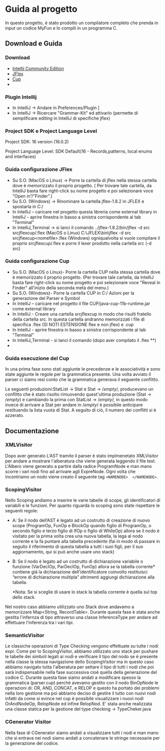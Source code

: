 # Guida al progetto

In questo progetto, è stato prodotto un compilatore completo che prenda in input un codice MyFun e lo compili in un
programma C.

## Download e Guida

### Download

- [Intellij Community Edition](https://www.jetbrains.com/idea/download/#section=windows)
- [JFlex](https://jflex.de/download.html)
- [Cup](http://www2.cs.tum.edu/projects/cup/install.php)
- 

### Plugin Intellij

- In IntelliJ -> Andare in Preferences/Plugin ]
- In IntelliJ -> Ricercare "Grammar-Kit" ed attivarlo (permette di semplificare editing in IntelliJ di specifiche jflex)


### Project SDK e Project Language Level
Project SDK: 16 version (16.0.2)

Project Language Level: SDK Default(16 - Records,patterns, local enums and interfaces)

### Guida configurazione JFlex

- Su S.O. (MacOS o Linux) -> Porre la cartella di jflex nella stessa cartella dove è memorizzato il proprio progetto. (
  Per trovare tale cartella, da IntelliJ basta fare right-click su nome progetto e poi selezionare voce "Open
  in”/”Finder".)
- Su S.O. (Windows) -> Rinominare la cartella jflex-1.8.2 in JFLEX e spostarla in C:/
- In IntelliJ – caricare nel progetto questa libreria come external library in IntelliJ - aprire finestra in basso a
  sinistra corrispondente al tab "Terminal"
- In IntelliJ_Terminal -> si lanci il comando ../jflex-1.8.2/bin/jflex -d src srcjflexcup/<nomefile>.flex (MacOS o
  Linux) C:\JFLEX\bin\jflex -d src srcjflexcup\<nomefile>.flex (Windows) ogniqualvolta si vuole compilare il proprio
  srcjflexcup/<nomefile>.flex e porre il lexer prodotto nella cartella src (-d src)

### Guida configurazione Cup

- Su S.O. (MacOS o Linux)- Porre la cartella CUP nella stessa cartella dove è memorizzato il proprio progetto. (Per
  trovare tale cartella, da IntelliJ basta fare right-click su nome progetto e poi selezionare voce "Reveal in Finder"
  all'inizio della seconda metà del menu.)
- Su S.O. (Windows)- Porre la cartella CUP in C:/ Azioni per la generazione del Parser e Symbol
- In IntelliJ – caricare nel progetto il file CUP/java-cup-11b-runtime.jar come external library
- In IntelliJ - Creare una cartella srcjflexcup in modo che risulti fratello della cartella src. In questa cartella
  andranno memorizzati i file di specifica <nomefile>.flex (SI NOTI ESTENSIONE flex e non jflex) e <nomefile>.cup
- In IntelliJ - aprire finestra in basso a sinistra corrispondente al tab "Terminal"
- In IntelliJ_Terminal - si lanci il comando (dopo aver compilato il .flex **)
-

### Guida esecuzione del  Cup

In una prima fase sono stati aggiunte le precedenze e le associatività e sono state aggiunte le regole per la grammatica
presente. Una volta avviato il parser ci siamo resi conto che la grammatica generava il seguente conflitto.

Le seguenti produzioni:StatList -> Stat e Stat -> /*empty*/, producevano un conflitto che è stato risolto rimuovendo quest'ultima produzione (Stat -> /*empty*) e cambiando la prima con StatList -> /*empty*/, in questo modo invece di arrivare a
Stat per andare in /*empty*/ è possibile anticipare restituendo la lista vuota di Stat. A seguito di ciò, il numero dei
conflitti si è azzerato.

## Documentazione

### XMLVisitor

Dopo aver generato L'AST tramite il parser è stato implmenetato XMLVisitor per andare a mostrare l'alberatura che viene
generata leggendo il file test. L'Albero viene generato a partire dalla radice ProgramNode e man mano scorre i vari nodi
fino ad arrivare agli ExpreNode. Ogni volta che incontriamo un nodo viene creato il seguente tag  `<NAMENODE>  </NAMENODE>`.

### ScopingVisitor

Nello Scoping andiamo a inserire le varie tabelle di scope, gli identificatori di variabili e le funzioni. Per quanto
riguarda lo scoping sono state rispettare le seguenti regole:

- A: Se il nodo dell’AST è legato ad un costrutto di creazione di nuovo scope (ProgramOp, FunOp e BlockOp quando figlio
  di ProgramOp, o secondo figlio e terzo figlio di IfOp o figlio di WhileOp)  allora se il nodo è visitato per la prima
  volta crea una nuova tabella, la lega al nodo corrente e la fa puntare alla tabella precedente (fai in modo di
  passare in seguito il riferimento di questa tabella a tutti i suoi figli, per il suo aggiornamento, qui si può anche
  usare uno stack)
- B: Se il nodo è legato ad un costrutto di dichiarazione variabile o funzione (VarDeclOp, ParDeclOp, FunOp) allora se
  la tabella corrente* contiene già la dichiarazione dell’identificatore coinvolto restituisci “errore di
  dichiarazione multipla” altrimenti aggiungi dichiarazione alla tabella.

  *Nota: Se si sceglie di usare lo stack la tabella corrente è quella sul top dello stack.

Nel nostro caso abbiamo utilizzato uno Stack dove andavamo a memorizzare Map<String, RecordTable>.
Durante questa fase è stata anche gestita l'infernza di tipo attraverso una classe InferenceType per andare ad
effettuare l'inferenza tra i vari tipi.

### SemanticVisitor

Le classiche operazioni di Type Checking vengono effettuate su tutte i nodi expr. Come per lo ScopingVisitor, abbiamo
utilizzato uno stack per pushare le tabelle dei simboli legati ai nodi e verificare il tipo del nodo se è presente nella
classe la stessa navigazione dello ScopingVisitor ma in questo caso abbiamo navigato tutta l'alberatura per settare il
tipo di tutti i nodi che poi sarà indispensabile nella fase successiva cioè quella della generazione del codice C.
Durante questa fase siamo andati a modificare spesso la grammatica (parser.cup) perchè avevamo gestito con
il nodo BinOpNode le operazioni di: OR, AND, CONCAT, e RELOP e  questo ha portato dei problemi nella
loro gestione ma poi abbiamo deciso di gestire il tutto con nuovi nodi infatti da come si evince nel cup è possibile
visualizzare i nuovi nodi OrAndNodeOp, RelopNode ed infine RelopNod. E' stata anche realizzata una classe statica per la
gestione del type checking -> TypeCheker.java

### CGenerator Visitor

Nella fase di CGenerator siamo andati a visualizzare tutti i nodi e man mano che si entrava nei nodi siamo andati a
concatenare le stringe necessarie per la generazione del codice.

